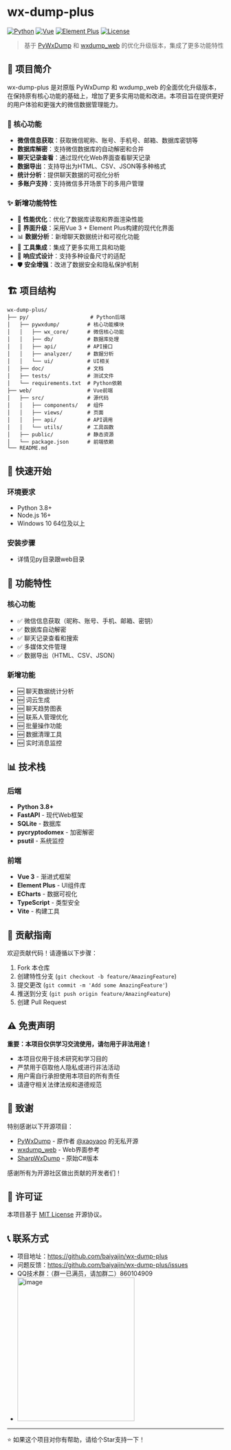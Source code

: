 # wx-dump-plus

[![Python](https://img.shields.io/badge/Python-3.8+-blue.svg)](https://www.python.org/)
[![Vue](https://img.shields.io/badge/Vue-3.x-green.svg)](https://vuejs.org/)
[![Element Plus](https://img.shields.io/badge/Element%20Plus-2.x-orange.svg)](https://element-plus.org/)
[![License](https://img.shields.io/badge/License-MIT-yellow.svg)](https://github.com/xaoyaoo/PyWxDump/blob/master/LICENSE)

> 基于 [PyWxDump](https://github.com/xaoyaoo/PyWxDump) 和 [wxdump_web](https://github.com/xaoyaoo/wxdump_web) 的优化升级版本，集成了更多功能特性

## 📖 项目简介

wx-dump-plus 是对原版 PyWxDump 和 wxdump_web 的全面优化升级版本，在保持原有核心功能的基础上，增加了更多实用功能和改进。本项目旨在提供更好的用户体验和更强大的微信数据管理能力。

### 🎯 核心功能

- **微信信息获取**：获取微信昵称、账号、手机号、邮箱、数据库密钥等
- **数据库解密**：支持微信数据库的自动解密和合并
- **聊天记录查看**：通过现代化Web界面查看聊天记录
- **数据导出**：支持导出为HTML、CSV、JSON等多种格式
- **统计分析**：提供聊天数据的可视化分析
- **多账户支持**：支持微信多开场景下的多用户管理

### ✨ 新增功能特性

- 🚀 **性能优化**：优化了数据库读取和界面渲染性能
- 🎨 **界面升级**：采用Vue 3 + Element Plus构建的现代化界面
- 📊 **数据分析**：新增聊天数据统计和可视化功能
- 🔧 **工具集成**：集成了更多实用工具和功能
- 📱 **响应式设计**：支持多种设备尺寸的适配
- 🛡️ **安全增强**：改进了数据安全和隐私保护机制

## 🏗️ 项目结构

```
wx-dump-plus/
├── py/                    # Python后端
│   ├── pywxdump/         # 核心功能模块
│   │   ├── wx_core/      # 微信核心功能
│   │   ├── db/           # 数据库处理
│   │   ├── api/          # API接口
│   │   ├── analyzer/     # 数据分析
│   │   └── ui/           # UI相关
│   ├── doc/              # 文档
│   ├── tests/            # 测试文件
│   └── requirements.txt  # Python依赖
├── web/                  # Vue前端
│   ├── src/              # 源代码
│   │   ├── components/   # 组件
│   │   ├── views/        # 页面
│   │   ├── api/          # API调用
│   │   └── utils/        # 工具函数
│   ├── public/           # 静态资源
│   └── package.json      # 前端依赖
└── README.md
```

## 🚀 快速开始

### 环境要求

- Python 3.8+
- Node.js 16+
- Windows 10 64位及以上

### 安装步骤

- 详情见py目录跟web目录

## 🔧 功能特性

### 核心功能

- ✅ 微信信息获取（昵称、账号、手机、邮箱、密钥）
- ✅ 数据库自动解密
- ✅ 聊天记录查看和搜索
- ✅ 多媒体文件管理
- ✅ 数据导出（HTML、CSV、JSON）

### 新增功能

- 🆕 聊天数据统计分析
- 🆕 词云生成
- 🆕 聊天趋势图表
- 🆕 联系人管理优化
- 🆕 批量操作功能
- 🆕 数据清理工具
- 🆕 实时消息监控

## 📊 技术栈

### 后端

- **Python 3.8+**
- **FastAPI** - 现代Web框架
- **SQLite** - 数据库
- **pycryptodomex** - 加密解密
- **psutil** - 系统监控

### 前端

- **Vue 3** - 渐进式框架
- **Element Plus** - UI组件库
- **ECharts** - 数据可视化
- **TypeScript** - 类型安全
- **Vite** - 构建工具

## 🤝 贡献指南

欢迎贡献代码！请遵循以下步骤：

1. Fork 本仓库
2. 创建特性分支 (`git checkout -b feature/AmazingFeature`)
3. 提交更改 (`git commit -m 'Add some AmazingFeature'`)
4. 推送到分支 (`git push origin feature/AmazingFeature`)
5. 创建 Pull Request

## ⚠️ 免责声明

**重要：本项目仅供学习交流使用，请勿用于非法用途！**

- 本项目仅用于技术研究和学习目的
- 严禁用于窃取他人隐私或进行非法活动
- 用户需自行承担使用本项目的所有责任
- 请遵守相关法律法规和道德规范

## 🙏 致谢

特别感谢以下开源项目：

- [PyWxDump](https://github.com/xaoyaoo/PyWxDump) - 原作者 [@xaoyaoo](https://github.com/xaoyaoo) 的无私开源
- [wxdump_web](https://github.com/xaoyaoo/wxdump_web) - Web界面参考
- [SharpWxDump](https://github.com/AdminTest0/SharpWxDump) - 原始C#版本

感谢所有为开源社区做出贡献的开发者们！

## 📄 许可证

本项目基于 [MIT License](LICENSE) 开源协议。

## 📞 联系方式

- 项目地址：https://github.com/baiyajin/wx-dump-plus
- 问题反馈：https://github.com/baiyajin/wx-dump-plus/issues
- QQ技术群：（群一已满员，请加群二）860104909
- <img width="272" height="333" alt="image" src="https://github.com/user-attachments/assets/e06070c2-3895-4d1b-acac-cbd4d10c3bca" />


---

⭐ 如果这个项目对你有帮助，请给个Star支持一下！

